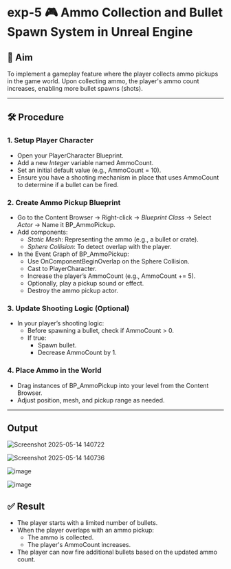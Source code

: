 # exp-5 🎮 Ammo Collection and Bullet Spawn System in Unreal Engine

## 🎯 Aim
To implement a gameplay feature where the player collects ammo pickups in the game world. Upon collecting ammo, the player's ammo count increases, enabling more bullet spawns (shots).

---

## 🛠 Procedure

### 1. Setup Player Character

- Open your PlayerCharacter Blueprint.
- Add a new *Integer* variable named AmmoCount.
- Set an initial default value (e.g., AmmoCount = 10).
- Ensure you have a shooting mechanism in place that uses AmmoCount to determine if a bullet can be fired.

### 2. Create Ammo Pickup Blueprint

- Go to the Content Browser → Right-click → *Blueprint Class* → Select *Actor* → Name it BP_AmmoPickup.
- Add components:
  - *Static Mesh*: Representing the ammo (e.g., a bullet or crate).
  - *Sphere Collision*: To detect overlap with the player.
- In the Event Graph of BP_AmmoPickup:
  - Use OnComponentBeginOverlap on the Sphere Collision.
  - Cast to PlayerCharacter.
  - Increase the player’s AmmoCount (e.g., AmmoCount += 5).
  - Optionally, play a pickup sound or effect.
  - Destroy the ammo pickup actor.

### 3. Update Shooting Logic (Optional)

- In your player’s shooting logic:
  - Before spawning a bullet, check if AmmoCount > 0.
  - If true:
    - Spawn bullet.
    - Decrease AmmoCount by 1.

### 4. Place Ammo in the World

- Drag instances of BP_AmmoPickup into your level from the Content Browser.
- Adjust position, mesh, and pickup range as needed.

---

## Output

![Screenshot 2025-05-14 140722](https://github.com/user-attachments/assets/ad7eefea-575c-44ae-9eca-6e9a623a8ef4)

![Screenshot 2025-05-14 140736](https://github.com/user-attachments/assets/e82640a3-06c3-48e0-9abd-11a2e60640ba)


![image](https://github.com/user-attachments/assets/ca2adaf2-d5b2-42fc-a40e-a81d6d69d965)

![image](https://github.com/user-attachments/assets/e28cfc27-f127-40cf-94ba-e95d5fa1901f)


## ✅ Result

- The player starts with a limited number of bullets.
- When the player overlaps with an ammo pickup:
  - The ammo is collected.
  - The player's AmmoCount increases.
- The player can now fire additional bullets based on the updated ammo count.
